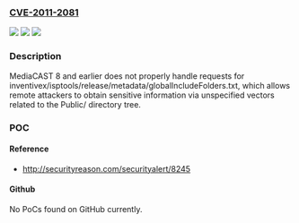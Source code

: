 ### [CVE-2011-2081](https://cve.mitre.org/cgi-bin/cvename.cgi?name=CVE-2011-2081)
![](https://img.shields.io/static/v1?label=Product&message=n%2Fa&color=blue)
![](https://img.shields.io/static/v1?label=Version&message=n%2Fa&color=blue)
![](https://img.shields.io/static/v1?label=Vulnerability&message=n%2Fa&color=brighgreen)

### Description

MediaCAST 8 and earlier does not properly handle requests for inventivex/isptools/release/metadata/globalIncludeFolders.txt, which allows remote attackers to obtain sensitive information via unspecified vectors related to the Public/ directory tree.

### POC

#### Reference
- http://securityreason.com/securityalert/8245

#### Github
No PoCs found on GitHub currently.

